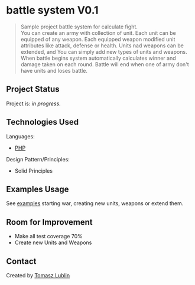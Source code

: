 # battle system V0.1
> Sample project battle system for calculate fight.  
> You can create an army with collection of unit. Each unit can be equipped of any weapon.
> Each equipped weapon modified unit attributes like attack, defense or health.
> Units nad weapons can be extended, and You can simply add new types of units and weapons.
> When battle begins system automatically calculates winner and damage taken on each round.
> Battle will end when one of army don't have units and loses battle.

## Project Status
Project is: _in progress_.

## Technologies Used
Languages:
- [PHP](https://www.php.net/)

Design Pattern/Principles:
- Solid Principles

## Examples Usage
See [examples](https://github.com/lubski/battle-system/tree/main/examples) starting war, creating new units, weapons or extend them.

## Room for Improvement
- Make all test coverage 70%
- Create new Units and Weapons

## Contact
Created by [Tomasz Lublin](mailto:lubski@gmail.com)


